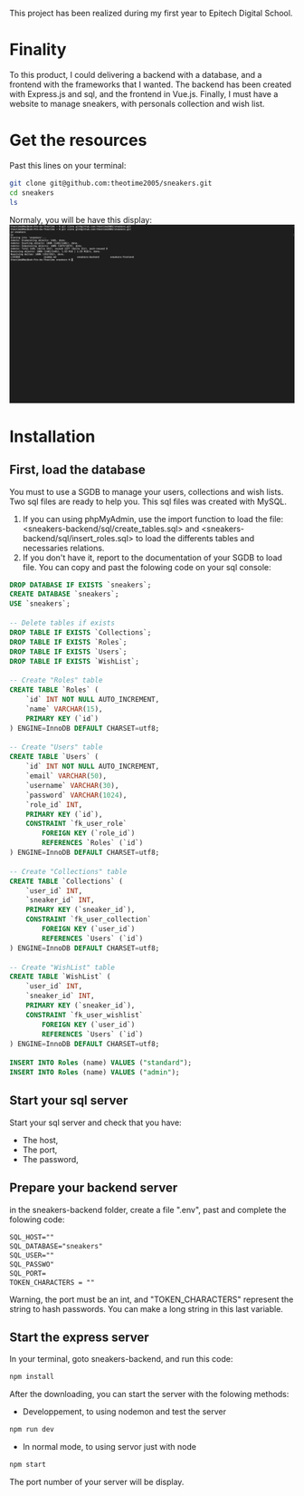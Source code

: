 This project has been realized during my first year to Epitech Digital School.

# Finality
To this product, I could delivering a backend with a database, and a frontend with the frameworks that I wanted.
The backend has been created with Express.js and sql, and the frontend in Vue.js.
Finally, I must have a website to manage sneakers, with personals collection and wish list.

# Get the resources
Past this lines on your terminal:
```bash
git clone git@github.com:theotime2005/sneakers.git
cd sneakers
ls
```

Normaly, you will be have this display:
<img src="documentation_screen/screen_1.png">

# Installation
## First, load the database
You must to use a SGDB to manage your users, collections and wish lists. Two sql files are ready to help you. This sql files was created with MySQL.
1.  If you can using phpMyAdmin, use the import function to load the file:<sneakers-backend/sql/create_tables.sql> and <sneakers-backend/sql/insert_roles.sql> to load the differents tables and necessaries relations.
2. If you don't have it, report to the documentation of your SGDB to load file. You can copy and past the folowing code on your sql console:
```sql
DROP DATABASE IF EXISTS `sneakers`;
CREATE DATABASE `sneakers`;
USE `sneakers`;

-- Delete tables if exists
DROP TABLE IF EXISTS `Collections`;
DROP TABLE IF EXISTS `Roles`;
DROP TABLE IF EXISTS `Users`;
DROP TABLE IF EXISTS `WishList`;

-- Create "Roles" table
CREATE TABLE `Roles` (
    `id` INT NOT NULL AUTO_INCREMENT,
    `name` VARCHAR(15),
    PRIMARY KEY (`id`)
) ENGINE=InnoDB DEFAULT CHARSET=utf8;

-- Create "Users" table
CREATE TABLE `Users` (
    `id` INT NOT NULL AUTO_INCREMENT,
    `email` VARCHAR(50),
    `username` VARCHAR(30),
    `password` VARCHAR(1024),
    `role_id` INT,
    PRIMARY KEY (`id`),
    CONSTRAINT `fk_user_role`
        FOREIGN KEY (`role_id`)
        REFERENCES `Roles` (`id`)
) ENGINE=InnoDB DEFAULT CHARSET=utf8;

-- Create "Collections" table
CREATE TABLE `Collections` (
    `user_id` INT,
    `sneaker_id` INT,
    PRIMARY KEY (`sneaker_id`),
    CONSTRAINT `fk_user_collection`
        FOREIGN KEY (`user_id`)
        REFERENCES `Users` (`id`)
) ENGINE=InnoDB DEFAULT CHARSET=utf8;

-- Create "WishList" table
CREATE TABLE `WishList` (
    `user_id` INT,
    `sneaker_id` INT,
    PRIMARY KEY (`sneaker_id`),
    CONSTRAINT `fk_user_wishlist`
        FOREIGN KEY (`user_id`)
        REFERENCES `Users` (`id`)
) ENGINE=InnoDB DEFAULT CHARSET=utf8;

INSERT INTO Roles (name) VALUES ("standard");
INSERT INTO Roles (name) VALUES ("admin");
```

## Start your sql server
Start your sql server and check that you have:
-   The host,
- The port,
- The password,

## Prepare your backend server
in the sneakers-backend folder, create a file ".env",  past and complete the folowing code:
```plaintext
SQL_HOST=""
SQL_DATABASE="sneakers"
SQL_USER=""
SQL_PASSWO"
SQL_PORT=
TOKEN_CHARACTERS = ""
```
Warning, the port must be an int, and "TOKEN_CHARACTERS" represent the string to hash passwords. You can make a long string in this last variable.

## Start the express server
In your terminal, goto sneakers-backend, and run this code:
```bash
npm install
```
After the downloading, you can start the server with the folowing methods:
-  Developpement, to using nodemon and test the server
```bash
npm run dev
```
-  In normal mode, to using servor just with node
```bash
npm start
```

The port number of your server will be display.